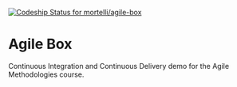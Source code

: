 [ ![Codeship Status for mortelli/agile-box](https://codeship.com/projects/7a067180-60c5-0133-e8c0-76de44eb7036/status?branch=master)](https://codeship.com/projects/112291)

# Agile Box

Continuous Integration and Continuous Delivery demo for the Agile Methodologies course.
